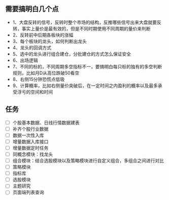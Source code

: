 ## 需要搞明白几个点
- 1、大盘反转的信号，反转时整个市场的结构，反推哪些信号出来大盘就要反转，事实上量价是最有效的，但是不同时期使用不同周期的量价来判断
- 2、反转前中后期各板块的涨幅
- 3、每个板块的龙头，如何判断出龙头
- 4、龙头的回调方式
- 5、选中的龙头进行组合建仓，分批建仓的方式怎么保证安全
- 6、出场逻辑
- 7、不同的标的，不同周期多空指标不一，要搞明白每只标的独有的多空判断规则，比如月D从高位跌破50看空
- 8、右侧15分钟恐慌点低吸
- 9、计算概率，比如右侧量价突破后，在一定时间之内盈利的概率以及最多承受浮亏的空间和时间


## 任务
- [ ] 个股基本数据、日线行情数据建表
- [ ] 补齐个股行业数据
- [ ] 数据一次性入库
- [ ] 增量数据入库接口
- [ ] 增量数据定时任务
- [ ] 同概念模块：找龙头
- [ ] 组合模块：结合选股模块以及策略模块进行自定义组合，多组合之间进行对比
- [ ] 策略模块
- [ ] 指标库
- [ ] 选股模块
- [ ] 主题研究
- [ ] 页面端列表查询
